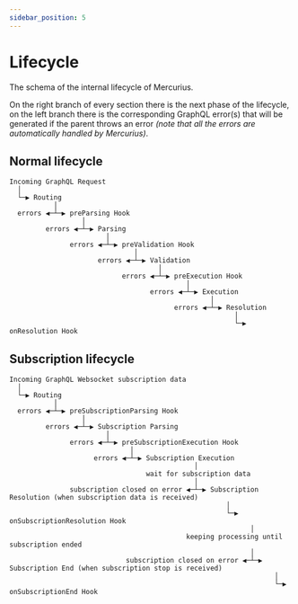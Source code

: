 ```yaml
---
sidebar_position: 5
---
```


# Lifecycle

The schema of the internal lifecycle of Mercurius.<br />

On the right branch of every section there is the next phase of the lifecycle, on the left branch there is the corresponding GraphQL error(s) that will be generated if the parent throws an error *(note that all the errors are automatically handled by Mercurius)*.

## Normal lifecycle

```
Incoming GraphQL Request
  │
  └─▶ Routing
           │
  errors ◀─┴─▶ preParsing Hook
                  │
         errors ◀─┴─▶ Parsing
                        │
               errors ◀─┴─▶ preValidation Hook
                               │
                      errors ◀─┴─▶ Validation
                                     │
                            errors ◀─┴─▶ preExecution Hook
                                            │
                                   errors ◀─┴─▶ Execution
                                                  │
                                         errors ◀─┴─▶ Resolution
                                                        │
                                                        └─▶ onResolution Hook
```

## Subscription lifecycle

```
Incoming GraphQL Websocket subscription data
  │
  └─▶ Routing
           │
  errors ◀─┴─▶ preSubscriptionParsing Hook
                  │
         errors ◀─┴─▶ Subscription Parsing
                        │
               errors ◀─┴─▶ preSubscriptionExecution Hook
                              │
                     errors ◀─┴─▶ Subscription Execution
                                              │
                                  wait for subscription data
                                              │
               subscription closed on error ◀─┴─▶ Subscription Resolution (when subscription data is received)
                                                      │
                                                      └─▶ onSubscriptionResolution Hook
                                                            │
                                            keeping processing until subscription ended
                                                            │
                             subscription closed on error ◀─┴─▶ Subscription End (when subscription stop is received)
                                                                  │
                                                                  └─▶ onSubscriptionEnd Hook
```
